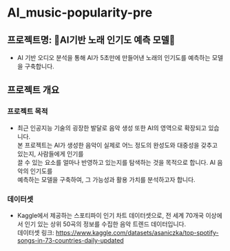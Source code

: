 # AI_music-popularity-pre

## 프로젝트명: 🎵AI기반 노래 인기도 예측 모델🎵
- AI 기반 오디오 분석을 통해 AI가 5초만에 만들어낸 노래의 인기도를 예측하는 모델을 구축합니다.

## 프로젝트 개요
### 프로젝트 목적
- 최근 인공지능 기술의 굉장한 발달로 음악 생성 또한 AI의 영역으로 확장되고 있습니다.<br> 본 프로젝트는 AI가 생성한 음악이 실제로 어느 정도의 완성도와 대중성을 갖추고 있는지, 사람들에게 인기를<br> 끌 수 있는 요소를 얼마나 반영하고 있는지를 탐색하는 것을 목적으로 합니다. AI 음악의 인기도를<br> 예측하는 모델을 구축하여, 그 가능성과 활용 가치를 분석하고자 합니다.
  
### 데이터셋
- Kaggle에서 제공하는 스포티파이 인기 차트 데이터셋으로, 전 세계 70개국 이상에서 인기 있는 상위 50곡의 정보를 수집한 음악 트렌드 데이터입니다.<br>
데이터셋 링크: https://www.kaggle.com/datasets/asaniczka/top-spotify-songs-in-73-countries-daily-updated

###


